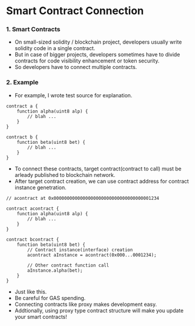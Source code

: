 # Smart Contract Connection

### 1. Smart Contracts
  - On small-sized solidity / blockchain project, developers usually write solidity code in a single contract.
  - But in case of bigger projects, developers sometimes have to divide contracts for code visibility enhancement or token security.
  - So developers have to connect multiple contracts.

### 2. Example
  - For example, I wrote test source for explanation.
<pre><code>contract a {
    function alpha(uint8 alp) {
        // blah ...
    }
}

contract b {
    function beta(uint8 bet) {
        // blah ...
    }
}
</code></pre>
  - To connect these contracts, target contract(contract to call) must be arleady published to blockchain network.
  - After target contract creation, we can use contract address for contract instance genetration.
<pre><code>// acontract at 0x0000000000000000000000000000000000001234

contract acontract {
    function alpha(uint8 alp) {
        // blah ...
    }
}

contract bcontract {
    function beta(uint8 bet) {
        // Contract instance(interface) creation
        acontract aInstance = acontract(0x000...0001234);
        
        // Other contract function call
        aInstance.alpha(bet);
    }
}
</code></pre>
  - Just like this.
  - Be careful for GAS spending.
  - Connecting contracts like proxy makes development easy.
  - Addtionally, using proxy type contract structure will make you update your smart contracts!